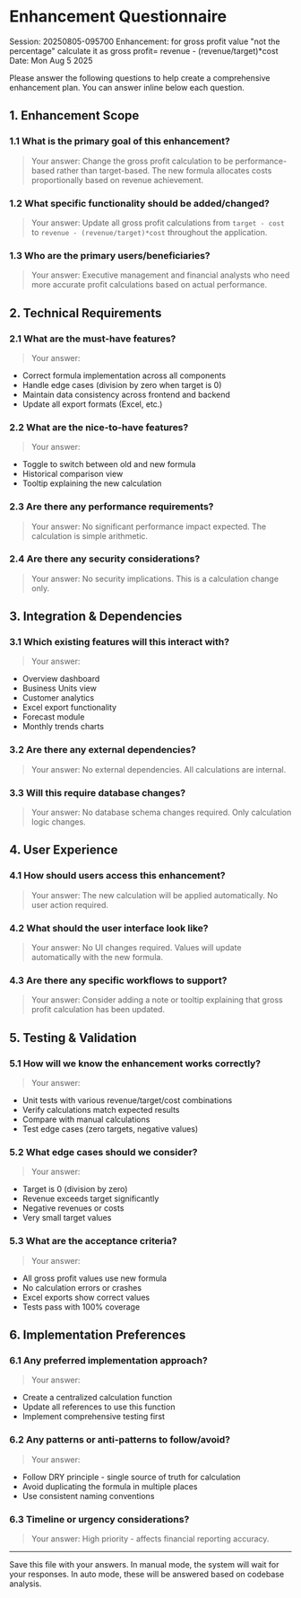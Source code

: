 # Enhancement Questionnaire
Session: 20250805-095700
Enhancement: for gross profit value "not the percentage" calculate it as gross profit= revenue - (revenue/target)*cost
Date: Mon Aug 5 2025

Please answer the following questions to help create a comprehensive enhancement plan.
You can answer inline below each question.

## 1. Enhancement Scope

### 1.1 What is the primary goal of this enhancement?
> Your answer: Change the gross profit calculation to be performance-based rather than target-based. The new formula allocates costs proportionally based on revenue achievement.

### 1.2 What specific functionality should be added/changed?
> Your answer: Update all gross profit calculations from `target - cost` to `revenue - (revenue/target)*cost` throughout the application.

### 1.3 Who are the primary users/beneficiaries?
> Your answer: Executive management and financial analysts who need more accurate profit calculations based on actual performance.

## 2. Technical Requirements

### 2.1 What are the must-have features?
> Your answer: 
- Correct formula implementation across all components
- Handle edge cases (division by zero when target is 0)
- Maintain data consistency across frontend and backend
- Update all export formats (Excel, etc.)

### 2.2 What are the nice-to-have features?
> Your answer:
- Toggle to switch between old and new formula
- Historical comparison view
- Tooltip explaining the new calculation

### 2.3 Are there any performance requirements?
> Your answer: No significant performance impact expected. The calculation is simple arithmetic.

### 2.4 Are there any security considerations?
> Your answer: No security implications. This is a calculation change only.

## 3. Integration & Dependencies

### 3.1 Which existing features will this interact with?
> Your answer:
- Overview dashboard
- Business Units view
- Customer analytics
- Excel export functionality
- Forecast module
- Monthly trends charts

### 3.2 Are there any external dependencies?
> Your answer: No external dependencies. All calculations are internal.

### 3.3 Will this require database changes?
> Your answer: No database schema changes required. Only calculation logic changes.

## 4. User Experience

### 4.1 How should users access this enhancement?
> Your answer: The new calculation will be applied automatically. No user action required.

### 4.2 What should the user interface look like?
> Your answer: No UI changes required. Values will update automatically with the new formula.

### 4.3 Are there any specific workflows to support?
> Your answer: Consider adding a note or tooltip explaining that gross profit calculation has been updated.

## 5. Testing & Validation

### 5.1 How will we know the enhancement works correctly?
> Your answer:
- Unit tests with various revenue/target/cost combinations
- Verify calculations match expected results
- Compare with manual calculations
- Test edge cases (zero targets, negative values)

### 5.2 What edge cases should we consider?
> Your answer:
- Target is 0 (division by zero)
- Revenue exceeds target significantly
- Negative revenues or costs
- Very small target values

### 5.3 What are the acceptance criteria?
> Your answer:
- All gross profit values use new formula
- No calculation errors or crashes
- Excel exports show correct values
- Tests pass with 100% coverage

## 6. Implementation Preferences

### 6.1 Any preferred implementation approach?
> Your answer: 
- Create a centralized calculation function
- Update all references to use this function
- Implement comprehensive testing first

### 6.2 Any patterns or anti-patterns to follow/avoid?
> Your answer:
- Follow DRY principle - single source of truth for calculation
- Avoid duplicating the formula in multiple places
- Use consistent naming conventions

### 6.3 Timeline or urgency considerations?
> Your answer: High priority - affects financial reporting accuracy.

---
Save this file with your answers. In manual mode, the system will wait for your responses.
In auto mode, these will be answered based on codebase analysis.